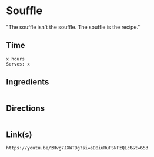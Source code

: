 # Souffle


"The souffle isn't the souffle. The souffle is the recipe."

## Time 
```
x hours
Serves: x
```


## Ingredients
```

```


## Directions
```

```


## Link(s)
```
https://youtu.be/zHvg7JXWTDg?si=sD8iuRuFSNFzQLct&t=653
```
